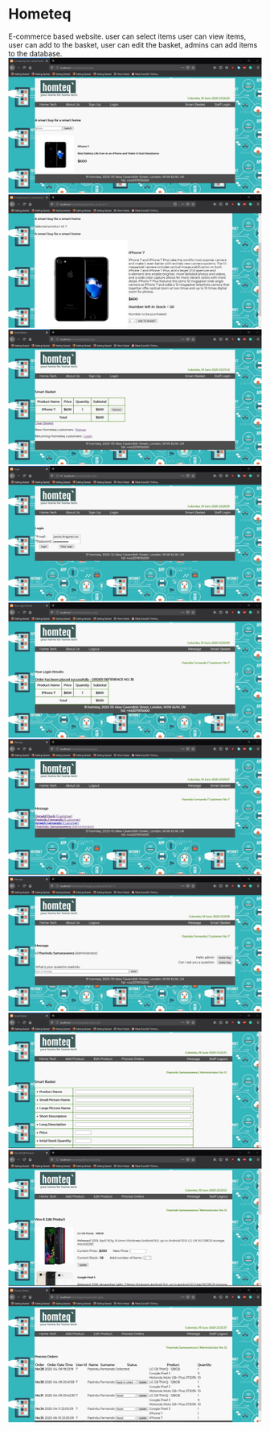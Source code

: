 # Hometeq
E-commerce based website. user can select items user can view items, user can add to the basket, user can edit the basket, admins can add items to the database.
![](snapshots/1.jpg)
<br>
![](snapshots/2.jpg)
<br>
![](snapshots/3.jpg)
<br>
![](snapshots/4.jpg)
<br>
![](snapshots/5.jpg)
<br>
![](snapshots/6.jpg)
<br>
![](snapshots/7.jpg)
<br>
![](snapshots/8.jpg)
<br>
![](snapshots/9.jpg)
<br>
![](snapshots/10.jpg)
